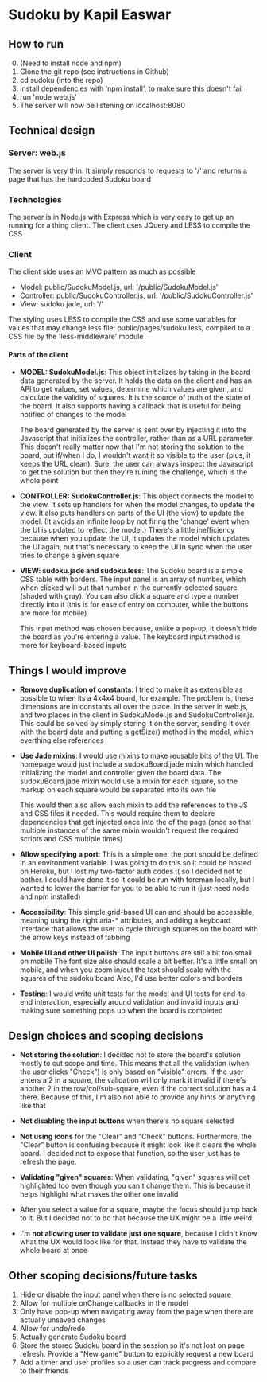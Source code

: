 # Sudoku by Kapil Easwar

## How to run
0. (Need to install node and npm)
1. Clone the git repo (see instructions in Github)
2. cd sudoku (into the repo)
3. install dependencies with 'npm install', to make sure this doesn't fail
4. run 'node web.js'
5. The server will now be listening on localhost:8080

## Technical design
### Server: web.js
The server is very thin. It simply responds to requests to '/' and returns a page that
has the hardcoded Sudoku board

### Technologies
The server is in Node.js with Express which is very easy to get up an running for a thing client.
The client uses JQuery and LESS to compile the CSS

### Client
The client side uses an MVC pattern as much as possible
- Model: public/SudokuModel.js, url: '/public/SudokuModel.js'
- Controller: public/SudokuController.js, url: '/public/SudokuController.js'
- View: sudoku.jade, url: '/'
    
The styling uses LESS to compile the CSS and use some variables for values that may change
        less file: public/pages/sudoku.less, compiled to a CSS file by the 'less-middleware' module

#### Parts of the client
- **MODEL: SudokuModel.js**:
    This object initializes by taking in the board data generated by the server. It holds the data on the client
        and has an API to get values, set values, determine which values are given, and calculate the validity
        of squares. It is the source of truth of the state of the board. It also supports having a callback that
        is useful for being notified of changes to the model
        
    The board generated by the server is sent over by injecting it into the Javascript that initializes the controller,
        rather than as a URL parameter. This doesn't really matter now that I'm not storing the solution to the board,
        but if/when I do, I wouldn't want it so visible to the user (plus, it keeps the URL clean). Sure, the user can
        always inspect the Javascript to get the solution but then they're ruining the challenge, which is the whole
        point
        

- **CONTROLLER: SudokuController.js**:
        This object connects the model to the view. It sets up handlers for when the model changes, to update the
        view. It also puts handlers on parts of the UI (the view) to update the model. (It avoids an infinite loop
        by not firing the 'change' event when the UI is updated to reflect the model.) There's a little inefficiency
        because when you update the UI, it updates the model which updates the UI again, but that's necessary to
        keep the UI in sync when the user tries to change a given square

- **VIEW: sudoku.jade and sudoku.less**:
    The Sudoku board is a simple CSS table with borders. The input panel is an array of number, which when clicked
        will put that number in the currently-selected square (shaded with gray). You can also click a square and
        type a number directly into it (this is for ease of entry on computer, while the buttons are more for mobile)

    This input method was chosen because, unlike a pop-up, it doesn't hide the board as you're entering a value. The
        keyboard input method is more for keyboard-based inputs

## Things I would improve
- **Remove duplication of constants**:
    I tried to make it as extensible as possible to when its a 4x4x4 board, for example. The problem is, these dimensions
    are in constants all over the place. In the server in web.js, and two places in the client in SudokuModel.js and
    SudokuController.js. This could be solved by simply storing it on the server, sending it over with the board data
    and putting a getSize() method in the model, which everthing else references

- **Use Jade mixins**:
    I would use mixins to make reusable bits of the UI. The homepage would just include a sudokuBoard.jade mixin which handled
    initializing the model and controller given the board data. The sudokuBoard.jade mixin would use a mixin for each square,
    so the markup on each square would be separated into its own file

    This would then also allow each mixin to add the references to the JS and CSS files it needed. This would require them
    to declare dependencies that get injected once into the <head> of the page (once so that multiple instances of the
    same mixin wouldn't request the required scripts and CSS multiple times)

- **Allow specifying a port**:
    This is a simple one: the port should be defined in an environment variable. I was going to do this so it could be
    hosted on Heroku, but I lost my two-factor auth codes :( so I decided not to bother. I could have done it so it could
    be run with foreman locally, but I wanted to lower the barrier for you to be able to run it (just need node and npm installed)

- **Accessibility**:
    This simple grid-based UI can and should be accessible, meaning using the right aria-* attributes, and adding a keyboard
    interface that allows the user to cycle through squares on the board with the arrow keys instead of tabbing

- **Mobile UI and other UI polish**:
    The input buttons are still a bit too small on mobile
    The font size also should scale a bit better. It's a little small on mobile, and when you zoom in/out the text should
        scale with the squares of the sudoku board
    Also, I'd use better colors and borders

- **Testing**:
    I would write unit tests for the model and UI tests for end-to-end interaction, especially around validation and
    invalid inputs and making sure something pops up when the board is completed

## Design choices and scoping decisions
- **Not storing the solution**:
    I decided not to store the board's solution mostly to cut scope and time. This means that all the validation
    (when the user clicks "Check") is only based on "visible" errors. If the user enters a 2 in a square, the validation
    will only mark it invalid if there's another 2 in the row/col/sub-square, even if the correct solution has a 4 there.
    Because of this, I'm also not able to provide any hints or anything like that

- **Not disabling the input buttons** when there's no square selected

- **Not using icons** for the "Clear" and "Check" buttons. Furthermore, the "Clear" button is confusing because it might look
    like it clears the whole board. I decided not to expose that function, so the user just has to refresh the page.

- **Validating "given" squares**:
    When validating, "given" squares will get highlighted too even though you can't change them. This is because it
    helps highlight what makes the other one invalid

- After you select a value for a square, maybe the focus should jump back to it. But I decided not to do that because the
    UX might be a little weird

- I'm **not allowing user to validate just one square**, because I didn't know what the UX would look like for that. Instead
    they have to validate the whole board at once

## Other scoping decisions/future tasks
1. Hide or disable the input panel when there is no selected square
2. Allow for multiple onChange callbacks in the model
3. Only have pop-up when navigating away from the page when there are actually unsaved changes
4. Allow for undo/redo
5. Actually generate Sudoku board
6. Store the stored Sudoku board in the session so it's not lost on page refresh. Provide a "New game" button to
        explicitly request a new board
7. Add a timer and user profiles so a user can track progress and compare to their friends
